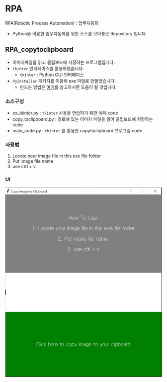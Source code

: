 # RPA

RPA(Robotic Process Automation) : 업무자동화

- Python을 이용한 업무자동화를 위한 소스를 모아놓은 Repository 입니다.



## RPA_copytoclipboard

- 이미지파일을 읽고 클립보드에 저장하는 프로그램입니다.
- `tkinter` 인터페이스를 활용하였습니다.
  - `tkinter` : Python GUI 인터페이스
- `PyInstaller` 패키지를 이용해 exe 파일로 만들었습니다.
  - 만드는 방법은 [여기](https://tbtb7-sw.tistory.com/160)를 참고하시면 도움이 될 것입니다.

### 소스구성

- ex_tkinter.py : `tkinter` 사용을 연습하기 위한 예제 code
- copy_toclipboard.py : 경로에 있는 이미지 파일을 읽어 클립보드에 저장하는 code
- main_code.py : `tkinter` 를 활용한 copytoclipboard 프로그램 code

### 사용법

1. Locate your image file in this exe file folder
2. Put image file name
3. use ctrl + v

### UI

![RPA_copytoclipboard_UI](images\RPA_copytoclipboard_UI.JPG)

